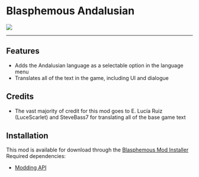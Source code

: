 # Blasphemous Andalusian

<img src="https://img.shields.io/github/downloads/BrandenEK/Blasphemous.Andalusian/total?color=39B7C6&style=for-the-badge">

---

## Features
- Adds the Andalusian language as a selectable option in the language menu
- Translates all of the text in the game, including UI and dialogue

## Credits
- The vast majority of credit for this mod goes to E. Lucía Ruiz (LuceScarlet) and SteveBass7 for translating all of the base game text

## Installation
This mod is available for download through the [Blasphemous Mod Installer](https://github.com/BrandenEK/Blasphemous.Modding.Installer) <br>
Required dependencies:
- [Modding API](https://github.com/BrandenEK/Blasphemous.ModdingAPI)
